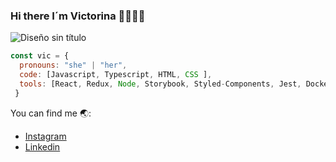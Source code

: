### Hi there I´m Victorina 👩🏻‍💻✨

![Diseño sin título](https://user-images.githubusercontent.com/94463300/148407184-44517bb4-da9c-42cd-a65f-997da5cbf201.png)

```js
const vic = {
  pronouns: "she" | "her",
  code: [Javascript, Typescript, HTML, CSS ],
  tools: [React, Redux, Node, Storybook, Styled-Components, Jest, Docker],
 }
```

You can find me 🌏:
- [Instagram](https://www.instagram.com/victorinacarelli/)
- [Linkedin](https://www.linkedin.com/in/victorina-carelli-296446116/)


<!--
**victorinacarelli/victorinacarelli** is a ✨ _special_ ✨ repository because its `README.md` (this file) appears on your GitHub profile.

Here are some ideas to get you started:

- 🔭 I’m currently working on ...
- 🌱 I’m currently learning: Js, UX/UI
- 👯 I’m looking to collaborate on ...
- 💬 Ask me about ...
- 😄 Pronouns: ...
- ⚡ Fun fact: I´m a dog lover 🐶
-->

